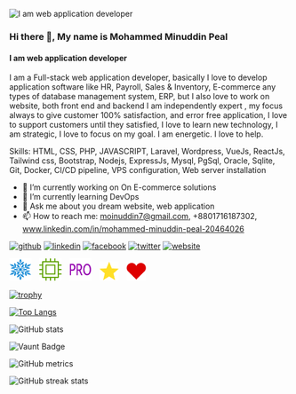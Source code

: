 ![I am web application developer](https://scontent.fdac5-1.fna.fbcdn.net/v/t39.30808-6/485349482_10227391219022008_3774171597239660748_n.jpg?_nc_cat=106&ccb=1-7&_nc_sid=cc71e4&_nc_eui2=AeGICxDbx7jWKW8kLyznfSLhbj66Gb-oirVuProZv6iKtcvvSx1pOWdf_-zkufA2CZo&_nc_ohc=6xvcFTXWY34Q7kNvgH_B6pi&_nc_oc=Adli4ttEXX_El7iJfqoyhmsMi2gehOKzLIEFbtw8kkocu1m8brt3w_srgjEp1WtKYes&_nc_zt=23&_nc_ht=scontent.fdac5-1.fna&_nc_gid=Ft1sliu01laXg_-XByDGUw&oh=00_AYGLf4Pc7tuexqKHP2wSG_MceFlRc60MzN73WiXoIp2dbg&oe=67E1ADC9)

### Hi there 👋, My name is Mohammed Minuddin Peal
#### I am web application developer


I am a Full-stack web application developer, basically I love to develop application software like HR, Payroll, Sales & Inventory, E-commerce any types of database management system, ERP, but I also love to work on website, both front end and backend I am independently expert , my focus always to give customer 100% satisfaction, and error free application, I love to support customers until they satisfied, I love to learn new technology, I am strategic, I love to focus on my goal. I am energetic. I love to help.

Skills: HTML, CSS, PHP, JAVASCRIPT, Laravel, Wordpress, VueJs, ReactJs, Tailwind css, Bootstrap, Nodejs, ExpressJs, Mysql, PgSql, Oracle, Sqlite, Git, Docker, CI/CD pipeline, VPS configuration, Web server installation

- 🔭 I’m currently working on On E-commerce solutions 
- 🌱 I’m currently learning DevOps 
- 💬 Ask me about you dream website, web application 
- 📫 How to reach me: moinuddin7@gmail.com, +8801716187302, www.linkedin.com/in/mohammed-minuddin-peal-20464026 


[<img src='https://cdn.jsdelivr.net/npm/simple-icons@3.0.1/icons/github.svg' alt='github' height='40'>](https://github.com/moin786/moin786)  [<img src='https://cdn.jsdelivr.net/npm/simple-icons@3.0.1/icons/linkedin.svg' alt='linkedin' height='40'>](https://www.linkedin.com/in/mohammed-minuddin-peal-20464026/)  [<img src='https://cdn.jsdelivr.net/npm/simple-icons@3.0.1/icons/facebook.svg' alt='facebook' height='40'>](https://www.facebook.com/moin.chowdhury.9)  [<img src='https://cdn.jsdelivr.net/npm/simple-icons@3.0.1/icons/twitter.svg' alt='twitter' height='40'>](https://twitter.com/https://x.com/moinuM786)  [<img src='https://cdn.jsdelivr.net/npm/simple-icons@3.0.1/icons/icloud.svg' alt='website' height='40'>](https://minuddinpeal.com)  

<a href='https://archiveprogram.github.com/'><img src='https://raw.githubusercontent.com/acervenky/animated-github-badges/master/assets/acbadge.gif' width='40' height='40'></a> <a href='https://docs.github.com/en/developers'><img src='https://raw.githubusercontent.com/acervenky/animated-github-badges/master/assets/devbadge.gif' width='40' height='40'></a> <a href='https://github.com/pricing'><img src='https://raw.githubusercontent.com/acervenky/animated-github-badges/master/assets/pro.gif' width='40' height='40'></a> <a href='https://stars.github.com/'><img src='https://raw.githubusercontent.com/acervenky/animated-github-badges/master/assets/starbadge.gif' width='35' height='35'></a> <a href='https://docs.github.com/en/github/supporting-the-open-source-community-with-github-sponsors'><img src='https://raw.githubusercontent.com/acervenky/animated-github-badges/master/assets/sponsorbadge.gif' width='35' height='35'></a> 

[![trophy](https://github-profile-trophy.vercel.app/?username=moin786)](https://github.com/ryo-ma/github-profile-trophy)

[![Top Langs](https://github-readme-stats.vercel.app/api/top-langs/?username=moin786)](https://github.com/anuraghazra/github-readme-stats)

![GitHub stats](https://github-readme-stats.vercel.app/api?username=moin786&show_icons=true)  

![Vaunt Badge](https://api.vaunt.dev/v1/github/entities/moin786/contributions?format=svg&private=false)  

![GitHub metrics](https://metrics.lecoq.io/moin786)  

![GitHub streak stats](https://streak-stats.demolab.com/?user=moin786)  




